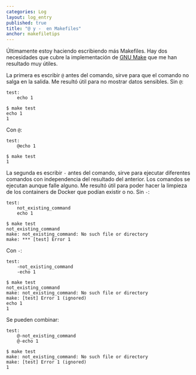 ```yaml
---
categories: Log
layout: log_entry
published: true
title: "@ y -  en Makefiles"
anchor: makefiletips
---
```


Últimamente estoy haciendo escribiendo más Makefiles. Hay dos necesidades que cubre la implementación de [GNU Make](https://www.gnu.org/software/make/) que me han resultado muy útiles.

La primera es escribir `@` antes del comando, sirve para que el comando no salga en la salida. Me resultó útil para no mostrar datos sensibles. Sin `@`:

```undefined
test:
    echo 1
```

```undefined
$ make test
echo 1
1
```

Con `@`:

```undefined
test:
    @echo 1
```

```undefined
$ make test
1
```

La segunda es escribir `-` antes del comando, sirve para ejecutar diferentes comandos con independencia del resultado del anterior. Los comandos se ejecutan aunque falle alguno. Me resultó útil para poder hacer la limpieza de los containers de Docker que podían existir o no. Sin `-`:

```undefined
test:
    not_existing_command
    echo 1
```

```undefined
$ make test
not_existing_command
make: not_existing_command: No such file or directory
make: *** [test] Error 1
```

Con `-`:

```undefined
test:
    -not_existing_command
    -echo 1
```

```undefined
$ make test
not_existing_command
make: not_existing_command: No such file or directory
make: [test] Error 1 (ignored)
echo 1
1
```

Se pueden combinar:

```undefined
test:
    @-not_existing_command
    @-echo 1
```

```undefined
$ make test
make: not_existing_command: No such file or directory
make: [test] Error 1 (ignored)
1
```
